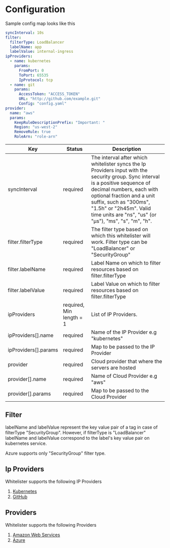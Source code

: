 # Configuration

Sample config map looks like this

```yaml
syncInterval: 10s
filter:
  filterType: LoadBalancer
  labelName: app
  labelValue: internal-ingress
ipProviders:
  - name: kubernetes
    params:
      FromPort: 0
      ToPort: 65535
      IpProtocol: tcp
  - name: git
    params:
      AccessToken: "ACCESS_TOKEN"
      URL: "http://github.com/example.git"
      Config: "config.yaml"
provider:
  name: "aws"
  params:
    KeepRuleDescriptionPrefix: "Important: "
    Region: "us-west-2"
    RemoveRule: true
    RoleArn: "role-arn"
```

|Key |Status |Description|
|----|-------|-----------|
|syncInterval| required |The interval after which whitelister syncs the Ip Providers input with the security group. Sync interval is a positive sequence of decimal numbers, each with optional fraction and a unit suffix, such as "300ms", "1.5h" or "2h45m". Valid time units are "ns", "us" (or "µs"), "ms", "s", "m", "h".|
|filter.filterType| required |The filter type based on which this whitelister will work. Filter type can be "LoadBalancer" or "SecurityGroup"|
|filter.labelName| required |Label Name on which to filter resources based on filter.filterType|
|filter.labelValue| required |Label Value on which to filter resources based on filter.filterType|
|ipProviders| required, Min length = 1 |List of IP Providers.|
|ipProviders[].name| required |Name of the IP Provider e.g "kubernetes"|
|ipProviders[].params| required |Map to be passed to the IP Provider|
|provider| required |Cloud provider that where the servers are hosted
|provider[].name| required |Name of Cloud Provider e.g "aws"|
|provider[].params| required |Map to be passed to the Cloud Provider|

## Filter

labelName and labelValue represent the key value pair of a tag in case of filterType "SecurityGroup". However, if filterType is "LoadBalancer" labelName and labelValue correspond to the label's key value pair on kubernetes service.

Azure supports only "SecurityGroup" filter type.

## Ip Providers

Whitelister supports the following IP Providers

1. [Kubernetes](ipProviders/kubernetes.md)
2. [GitHub](ipProviders/github.md)

## Providers

Whitelister supports the following Providers

1. [Amazon Web Services](providers/aws.md)
2. [Azure](providers/azure.md)